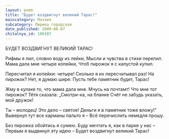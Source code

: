```yaml
---
layout: poem
title: "Будет воздвигнут великий Тарас!"
maincategory: Поэзия
subcategory: Лирика городская
date_published: 2009-08-07
chitalnya_id: 100387
---
```




БУДЕТ ВОЗДВИГНУТ ВЕЛИКИЙ ТАРАС!

Рифмы я лил, словно воду из лейки,
Мысли и чувства в стихи перелил.
Мама дала мне четыре копейки,
Чтоб пирожок я с капустой купил.

Пересчитал я копейки: четыре!
Сколько я их пересчитывал раз!
На пирожок? Нет, я думаю шире:
Пусть тебе памятник будет, Тарас!

Жму в кулаке то, что мама дала мне.
Мчусь на почтамт! Что мне тот пирожок?
Тётя сказала: „Смотри-ка, на бланке
Счёт не забудь указать, мой дружок!

Ты – молодец! Это дело – святое!
Деньги я в памятник тоже вложу!”
Вывернул тут все карманы пальто я –
Всё перечислить немедля прошу.

Без пирожка обойтись я сумею.
Буду мечтать я, как в парке у нас –
Первым я выдвинул эту идею –
Будет воздвигнут великий Тарас!






